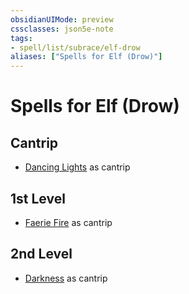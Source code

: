 ```yaml
---
obsidianUIMode: preview
cssclasses: json5e-note
tags:
- spell/list/subrace/elf-drow
aliases: ["Spells for Elf (Drow)"]
---
```

# Spells for Elf (Drow)

## Cantrip

- [Dancing Lights](dancing-lights "PHB") as cantrip

## 1st Level

- [Faerie Fire](faerie-fire "PHB") as cantrip

## 2nd Level

- [Darkness](darkness "PHB") as cantrip